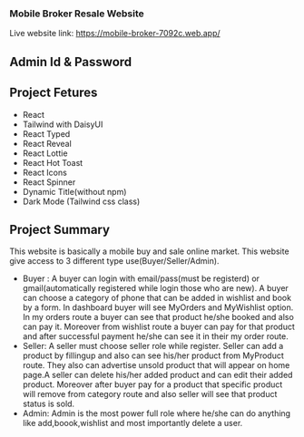 ### Mobile Broker Resale Website

Live website link: https://mobile-broker-7092c.web.app/

## Admin Id & Password

## Project Fetures

* React
* Tailwind with DaisyUI
* React Typed
* React Reveal
* React Lottie
* React Hot Toast
* React Icons
* React Spinner
* Dynamic Title(without npm)
* Dark Mode (Tailwind css class)

## Project Summary
This website is basically a mobile buy and sale online market. This website give access to 3 different type use(Buyer/Seller/Admin).
* Buyer : A buyer can login with email/pass(must be registerd) or gmail(automatically registered while login those who are new). A buyer can choose a category of phone that can be added in wishlist and book by a form. In dashboard buyer will see MyOrders and MyWishlist option. In my orders route a buyer can see that product he/she booked and also can pay it. Moreover from wishlist route a buyer can pay for that product and after successful payment he/she can see it in their my order route.
* Seller: A seller must choose seller role while register. Seller can add a product by fillingup and also can see his/her product from MyProduct route. They also can advertise unsold product that will appear on home page.A seller can delete his/her added product and can edit their added product. Moreover after buyer pay for a product that specific product will remove from category route and also seller will see that product status is sold.
* Admin: Admin is the most power full role where he/she can do anything like add,boook,wishlist and most importantly delete a user.
